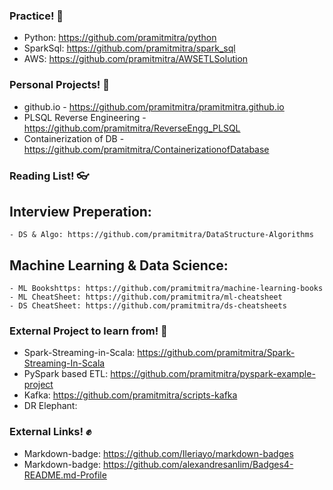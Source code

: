 ### Practice! 👋

- Python: https://github.com/pramitmitra/python
- SparkSql: https://github.com/pramitmitra/spark_sql
- AWS: https://github.com/pramitmitra/AWSETLSolution

### Personal Projects! 👊
- github.io - https://github.com/pramitmitra/pramitmitra.github.io
- PLSQL Reverse Engineering - https://github.com/pramitmitra/ReverseEngg_PLSQL
- Containerization of DB - https://github.com/pramitmitra/ContainerizationofDatabase

### Reading List! 👓
  ## Interview Preperation:
    - DS & Algo: https://github.com/pramitmitra/DataStructure-Algorithms
    
  ## Machine Learning & Data Science:
    - ML Bookshttps: https://github.com/pramitmitra/machine-learning-books
    - ML CheatSheet: https://github.com/pramitmitra/ml-cheatsheet
    - DS CheatSheet: https://github.com/pramitmitra/ds-cheatsheets


### External Project to learn from! 🙏
- Spark-Streaming-in-Scala: https://github.com/pramitmitra/Spark-Streaming-In-Scala
- PySpark based ETL: https://github.com/pramitmitra/pyspark-example-project
- Kafka: https://github.com/pramitmitra/scripts-kafka
- DR Elephant: 

### External Links! ✊
- Markdown-badge: https://github.com/Ileriayo/markdown-badges
- Markdown-badge: https://github.com/alexandresanlim/Badges4-README.md-Profile


